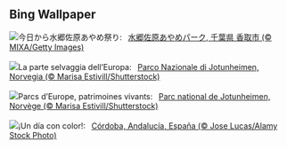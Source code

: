 ## Bing Wallpaper
![](https://www.bing.com/th?id=OHR.IrisSanguinea2025_JA-JP5445202799_UHD.jpg&w=1000)今日から水郷佐原あやめ祭り:&nbsp;&ensp;[水郷佐原あやめパーク, 千葉県 香取市 (© MIXA/Getty Images)](https://www.bing.com/th?id=OHR.IrisSanguinea2025_JA-JP5445202799_UHD.jpg)
<br><br/>
![](https://www.bing.com/th?id=OHR.JotunheimenPark_IT-IT9090188682_UHD.jpg&w=1000)La parte selvaggia dell’Europa:&nbsp;&ensp;[Parco Nazionale di Jotunheimen, Norvegia (© Marisa Estivill/Shutterstock)](https://www.bing.com/th?id=OHR.JotunheimenPark_IT-IT9090188682_UHD.jpg)
<br><br/>
![](https://www.bing.com/th?id=OHR.JotunheimenPark_FR-FR7711143719_UHD.jpg&w=1000)Parcs d’Europe, patrimoines vivants:&nbsp;&ensp;[Parc national de Jotunheimen, Norvège (© Marisa Estivill/Shutterstock)](https://www.bing.com/th?id=OHR.JotunheimenPark_FR-FR7711143719_UHD.jpg)
<br><br/>
![](https://www.bing.com/th?id=OHR.CordobaFairMay_ES-ES7420260422_UHD.jpg&w=1000)¡Un día con color!:&nbsp;&ensp;[Córdoba, Andalucía, España (© Jose Lucas/Alamy Stock Photo)](https://www.bing.com/th?id=OHR.CordobaFairMay_ES-ES7420260422_UHD.jpg)
<br><br/>
